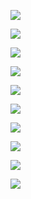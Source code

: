 ![](D:/download/youdaonote-pull-master/data/Technology/Linux/计算机操作系统/清华向勇-操作系统/images/WEBRESOURCE9e04501e380cb7be47581ef1e19d0530截图.png)

![](D:/download/youdaonote-pull-master/data/Technology/Linux/计算机操作系统/清华向勇-操作系统/images/WEBRESOURCEcc63e88b116abd87aac65b3b2e929176截图.png)

![](D:/download/youdaonote-pull-master/data/Technology/Linux/计算机操作系统/清华向勇-操作系统/images/WEBRESOURCEabfea8f358081b798d0011655d470785截图.png)

![](D:/download/youdaonote-pull-master/data/Technology/Linux/计算机操作系统/清华向勇-操作系统/images/WEBRESOURCEa974307a0a58783f66dcee8a99048590截图.png)

![](D:/download/youdaonote-pull-master/data/Technology/Linux/计算机操作系统/清华向勇-操作系统/images/WEBRESOURCE3f271642fae88e305eaf03bb9b7c69a8截图.png)

 

![](D:/download/youdaonote-pull-master/data/Technology/Linux/计算机操作系统/清华向勇-操作系统/images/WEBRESOURCEe29d2bb52e6075fa260af05e69691da7截图.png)

![](D:/download/youdaonote-pull-master/data/Technology/Linux/计算机操作系统/清华向勇-操作系统/images/WEBRESOURCEeabf1421a686f93087f6ffaa6d71677f截图.png)

![](D:/download/youdaonote-pull-master/data/Technology/Linux/计算机操作系统/清华向勇-操作系统/images/WEBRESOURCE9eb641483feb1c4ee791ebed5faa8e51截图.png)

![](D:/download/youdaonote-pull-master/data/Technology/Linux/计算机操作系统/清华向勇-操作系统/images/WEBRESOURCE87cdfdb4cc12328eaf6b4ba91f5ee54e截图.png)

 

![](D:/download/youdaonote-pull-master/data/Technology/Linux/计算机操作系统/清华向勇-操作系统/images/WEBRESOURCE762e634baf9a27a55a68ceb537a332f6截图.png)